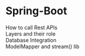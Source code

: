 # Spring-Boot

How to call Rest APIs <br>
Layers and their role <br>
Database Integration<br>
ModelMapper and stream() lib
